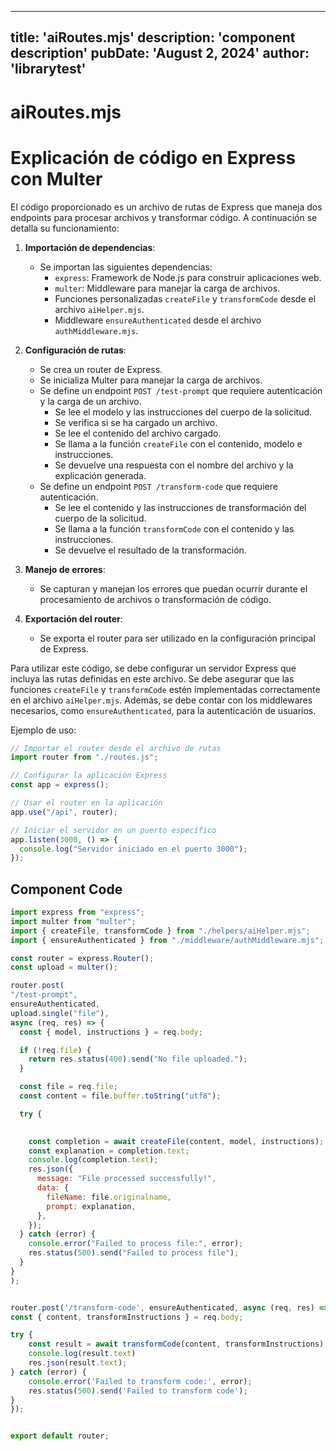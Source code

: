 ---
  title: 'aiRoutes.mjs'
  description: 'component description'
  pubDate: 'August 2, 2024'
  author: 'librarytest'
  ---
  
  
  
  # aiRoutes.mjs
  # Explicación de código en Express con Multer

El código proporcionado es un archivo de rutas de Express que maneja dos endpoints para procesar archivos y transformar código. A continuación se detalla su funcionamiento:

1. **Importación de dependencias**:
   - Se importan las siguientes dependencias:
     - `express`: Framework de Node.js para construir aplicaciones web.
     - `multer`: Middleware para manejar la carga de archivos.
     - Funciones personalizadas `createFile` y `transformCode` desde el archivo `aiHelper.mjs`.
     - Middleware `ensureAuthenticated` desde el archivo `authMiddleware.mjs`.

2. **Configuración de rutas**:
   - Se crea un router de Express.
   - Se inicializa Multer para manejar la carga de archivos.
   - Se define un endpoint `POST /test-prompt` que requiere autenticación y la carga de un archivo.
     - Se lee el modelo y las instrucciones del cuerpo de la solicitud.
     - Se verifica si se ha cargado un archivo.
     - Se lee el contenido del archivo cargado.
     - Se llama a la función `createFile` con el contenido, modelo e instrucciones.
     - Se devuelve una respuesta con el nombre del archivo y la explicación generada.
   - Se define un endpoint `POST /transform-code` que requiere autenticación.
     - Se lee el contenido y las instrucciones de transformación del cuerpo de la solicitud.
     - Se llama a la función `transformCode` con el contenido y las instrucciones.
     - Se devuelve el resultado de la transformación.

3. **Manejo de errores**:
   - Se capturan y manejan los errores que puedan ocurrir durante el procesamiento de archivos o transformación de código.

4. **Exportación del router**:
   - Se exporta el router para ser utilizado en la configuración principal de Express.

Para utilizar este código, se debe configurar un servidor Express que incluya las rutas definidas en este archivo. Se debe asegurar que las funciones `createFile` y `transformCode` estén implementadas correctamente en el archivo `aiHelper.mjs`. Además, se debe contar con los middlewares necesarios, como `ensureAuthenticated`, para la autenticación de usuarios.

Ejemplo de uso:
```javascript
// Importar el router desde el archivo de rutas
import router from "./routes.js";

// Configurar la aplicación Express
const app = express();

// Usar el router en la aplicación
app.use("/api", router);

// Iniciar el servidor en un puerto específico
app.listen(3000, () => {
  console.log("Servidor iniciado en el puerto 3000");
});
```
  
  ## Component Code
  ```jsx
  import express from "express";
import multer from "multer";
import { createFile, transformCode } from "./helpers/aiHelper.mjs";
import { ensureAuthenticated } from "./middleware/authMiddleware.mjs";

const router = express.Router();
const upload = multer();

router.post(
  "/test-prompt",
  ensureAuthenticated,
  upload.single("file"),
  async (req, res) => {
    const { model, instructions } = req.body;

    if (!req.file) {
      return res.status(400).send("No file uploaded.");
    }

    const file = req.file;
    const content = file.buffer.toString("utf8");

    try {
    

      const completion = await createFile(content, model, instructions);
      const explanation = completion.text;
      console.log(completion.text);
      res.json({
        message: "File processed successfully!",
        data: {
          fileName: file.originalname,
          prompt: explanation,
        },
      });
    } catch (error) {
      console.error("Failed to process file:", error);
      res.status(500).send("Failed to process file");
    }
  }
);


router.post('/transform-code', ensureAuthenticated, async (req, res) => {
  const { content, transformInstructions } = req.body;

  try {
      const result = await transformCode(content, transformInstructions);
      console.log(result.text)
      res.json(result.text);
  } catch (error) {
      console.error('Failed to transform code:', error);
      res.status(500).send('Failed to transform code');
  }
});


export default router;
  ```
  